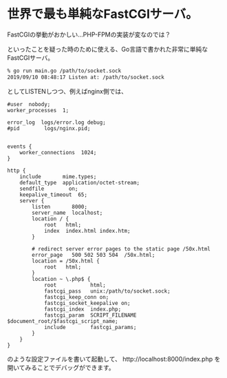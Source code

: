 # 世界で最も単純なFastCGIサーバ。

FastCGIの挙動がおかしい…PHP-FPMの実装が変なのでは？

といったことを疑った時のために使える、Go言語で書かれた非常に単純なFastCGIサーバ。

```bash
% go run main.go /path/to/socket.sock
2019/09/10 08:48:17 Listen at: /path/to/socket.sock
```

としてLISTENしつつ、例えばnginx側では、

```
#user  nobody;
worker_processes  1;

error_log  logs/error.log debug;
#pid        logs/nginx.pid;


events {
    worker_connections  1024;
}

http {
    include       mime.types;
    default_type  application/octet-stream;
    sendfile        on;
    keepalive_timeout  65;
    server {
        listen       8000;
        server_name  localhost;
        location / {
            root   html;
            index  index.html index.htm;
        }

        # redirect server error pages to the static page /50x.html
        error_page   500 502 503 504  /50x.html;
        location = /50x.html {
            root   html;
        }
        location ~ \.php$ {
            root           html;
            fastcgi_pass   unix:/path/to/socket.sock;
            fastcgi_keep_conn on;
            fastcgi_socket_keepalive on;
            fastcgi_index  index.php;
            fastcgi_param  SCRIPT_FILENAME  $document_root/$fastcgi_script_name;
            include        fastcgi_params;
        }
    }
}
```

のような設定ファイルを書いて起動して、 http://localhost:8000/index.php を開いてみることでデバッグができます。
